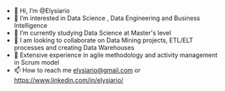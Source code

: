 - 👋 Hi, I’m @Elysiario
- 👀 I’m interested in Data Science , Data Engineering and Business Intelligence
- 🌱 I’m currently studying Data Science at Master's level
- 💞️ I am looking to collaborate on Data Mining projects, ETL/ELT processes and creating Data Warehouses
- 💞️ Extensive experience in agile methodology and activity management in Scrum model
- 📫 How to reach me elysiario@gmail.com or https://www.linkedin.com/in/elysiario/
<!---
Elysiario/Elysiario is a ✨ special ✨ repository because its `README.md` (this file) appears on your GitHub profile.
You can click the Preview link to take a look at your changes.
--->
